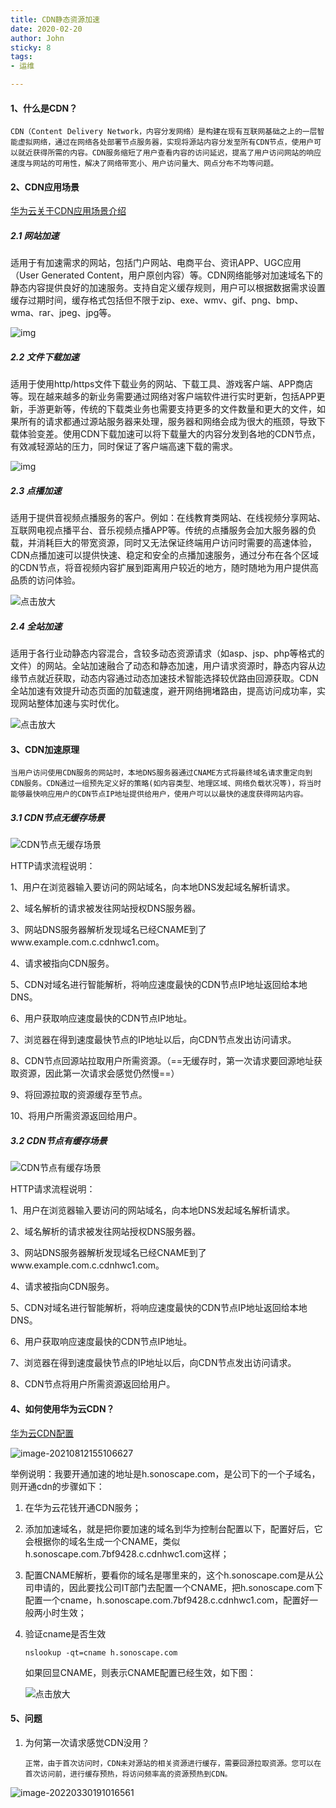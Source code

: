 ```yaml
---
title: CDN静态资源加速
date: 2020-02-20
author: John
sticky: 8
tags:
- 运维

---
```

#### 1、什么是CDN？

```text
CDN（Content Delivery Network，内容分发网络）是构建在现有互联网基础之上的一层智能虚拟网络，通过在网络各处部署节点服务器，实现将源站内容分发至所有CDN节点，使用户可以就近获得所需的内容。CDN服务缩短了用户查看内容的访问延迟，提高了用户访问网站的响应速度与网站的可用性，解决了网络带宽小、用户访问量大、网点分布不均等问题。
```

#### 2、CDN应用场景

[华为云关于CDN应用场景介绍](https://support.huaweicloud.com/productdesc-cdn/cdn_01_0067.html)


##### 2.1 网站加速

适用于有加速需求的网站，包括门户网站、电商平台、资讯APP、UGC应用（User Generated Content，用户原创内容）等。CDN网络能够对加速域名下的静态内容提供良好的加速服务。支持自定义缓存规则，用户可以根据数据需求设置缓存过期时间，缓存格式包括但不限于zip、exe、wmv、gif、png、bmp、wma、rar、jpeg、jpg等。

![img](https://support.huaweicloud.com/productdesc-cdn/zh-cn_image_0170805353.png)

##### 2.2 文件下载加速

适用于使用http/https文件下载业务的网站、下载工具、游戏客户端、APP商店等。现在越来越多的新业务需要通过网络对客户端软件进行实时更新，包括APP更新，手游更新等，传统的下载类业务也需要支持更多的文件数量和更大的文件，如果所有的请求都通过源站服务器来处理，服务器和网络会成为很大的瓶颈，导致下载体验变差。使用CDN下载加速可以将下载量大的内容分发到各地的CDN节点，有效减轻源站的压力，同时保证了客户端高速下载的需求。

![img](https://support.huaweicloud.com/productdesc-cdn/zh-cn_image_0170805965.png)

##### 2.3 点播加速

适用于提供音视频点播服务的客户。例如：在线教育类网站、在线视频分享网站、互联网电视点播平台、音乐视频点播APP等。传统的点播服务会加大服务器的负载，并消耗巨大的带宽资源，同时又无法保证终端用户访问时需要的高速体验，CDN点播加速可以提供快速、稳定和安全的点播加速服务，通过分布在各个区域的CDN节点，将音视频内容扩展到距离用户较近的地方，随时随地为用户提供高品质的访问体验。



![点击放大](https://support.huaweicloud.com/productdesc-cdn/zh-cn_image_0170806639.png)

##### 2.4 全站加速

适用于各行业动静态内容混合，含较多动态资源请求（如asp、jsp、php等格式的文件）的网站。全站加速融合了动态和静态加速，用户请求资源时，静态内容从边缘节点就近获取，动态内容通过动态加速技术智能选择较优路由回源获取。CDN全站加速有效提升动态页面的加载速度，避开网络拥堵路由，提高访问成功率，实现网站整体加速与实时优化。



![点击放大](https://support.huaweicloud.com/productdesc-cdn/zh-cn_image_0170806896.png)

#### 3、CDN加速原理

```
当用户访问使用CDN服务的网站时，本地DNS服务器通过CNAME方式将最终域名请求重定向到CDN服务。CDN通过一组预先定义好的策略(如内容类型、地理区域、网络负载状况等)，将当时能够最快响应用户的CDN节点IP地址提供给用户，使用户可以以最快的速度获得网站内容。
```

##### 3.1 **CDN节点无缓存场景**

![CDN节点无缓存场景](https://res-static.hc-cdn.cn/SEO/CDN%E8%8A%82%E7%82%B9%E6%97%A0%E7%BC%93%E5%AD%98%E5%9C%BA%E6%99%AF.jpg)

HTTP请求流程说明：

1、用户在浏览器输入要访问的网站域名，向本地DNS发起域名解析请求。

2、域名解析的请求被发往网站授权DNS服务器。

3、网站DNS服务器解析发现域名已经CNAME到了www.example.com.c.cdnhwc1.com。

4、请求被指向CDN服务。

5、CDN对域名进行智能解析，将响应速度最快的CDN节点IP地址返回给本地DNS。

6、用户获取响应速度最快的CDN节点IP地址。

7、浏览器在得到速度最快节点的IP地址以后，向CDN节点发出访问请求。

8、CDN节点回源站拉取用户所需资源。（==无缓存时，第一次请求要回源地址获取资源，因此第一次请求会感觉仍然慢==）

9、将回源拉取的资源缓存至节点。

10、将用户所需资源返回给用户。



##### 3.2 CDN节点有缓存场景

![CDN节点有缓存场景](https://res-static.hc-cdn.cn/SEO/CDN%E8%8A%82%E7%82%B9%E6%9C%89%E7%BC%93%E5%AD%98%E5%9C%BA%E6%99%AF.jpg)

HTTP请求流程说明：

1、用户在浏览器输入要访问的网站域名，向本地DNS发起域名解析请求。

2、域名解析的请求被发往网站授权DNS服务器。

3、网站DNS服务器解析发现域名已经CNAME到了www.example.com.c.cdnhwc1.com。

4、请求被指向CDN服务。

5、CDN对域名进行智能解析，将响应速度最快的CDN节点IP地址返回给本地DNS。

6、用户获取响应速度最快的CDN节点IP地址。

7、浏览器在得到速度最快节点的IP地址以后，向CDN节点发出访问请求。

8、CDN节点将用户所需资源返回给用户。



#### 4、如何使用华为云CDN？

[华为云CDN配置](https://support.huaweicloud.com/cdn/index.html)

![image-20210812155106627](/home/chenkun/.config/Typora/typora-user-images/image-20210812155106627.png)

​	举例说明：我要开通加速的地址是h.sonoscape.com，是公司下的一个子域名，则开通cdn的步骤如下：

1. 在华为云花钱开通CDN服务；

2. 添加加速域名，就是把你要加速的域名到华为控制台配置以下，配置好后，它会根据你的域名生成一个CNAME，类似h.sonoscape.com.7bf9428.c.cdnhwc1.com这样；

3. 配置CNAME解析，要看你的域名是哪里来的，这个h.sonoscape.com是从公司申请的，因此要找公司IT部门去配置一个CNAME，把h.sonoscape.com下配置一个cname，h.sonoscape.com.7bf9428.c.cdnhwc1.com，配置好一般两小时生效；

4. 验证cname是否生效

   ```
   nslookup -qt=cname h.sonoscape.com
   ```

   如果回显CNAME，则表示CNAME配置已经生效，如下图：

   ![点击放大](https://support.huaweicloud.com/qs-cdn/zh-cn_image_0298980912.png)

#### 5、问题

1. 为何第一次请求感觉CDN没用？

   ```
   正常，由于首次访问时，CDN未对源站的相关资源进行缓存，需要回源拉取资源。您可以在首次访问前，进行缓存预热，将访问频率高的资源预热到CDN。
   ```

   

![image-20220330191016561](http://afatpig.oss-cn-chengdu.aliyuncs.com/blog/image-20220330191016561.png)
